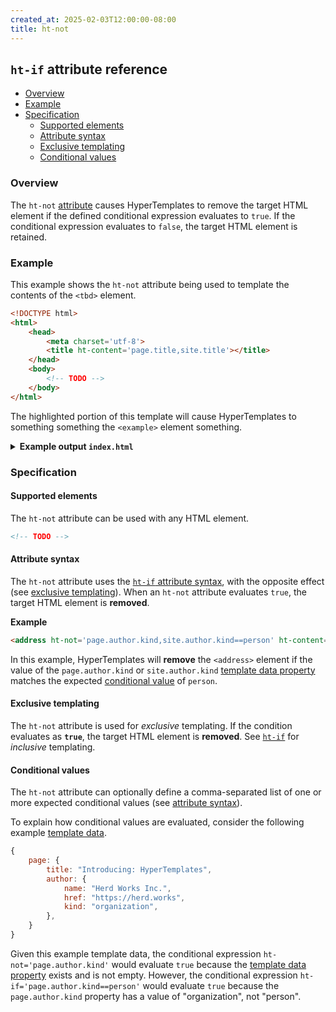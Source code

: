 ```yaml
---
created_at: 2025-02-03T12:00:00-08:00
title: ht-not
---
```


## `ht-if` attribute reference

<auto-toc ht-element scope='main'></auto-toc>

* [Overview](#overview)
* [Example](#example)
* [Specification](#specification)
  * [Supported elements](#supported-elements)
  * [Attribute syntax](#attribute-syntax)
  * [Exclusive templating](#exclusive-templating)
  * [Conditional values](#conditional-values)

### Overview

The `ht-not` [attribute] causes HyperTemplates to remove the target HTML element if the defined conditional expression evaluates to `true`.
If the conditional expression evaluates to `false`, the target HTML element is retained.

### Example

This example shows the `ht-not` attribute being used to template the contents of the `<tbd>` element.

<code-snippet ht-element filename='layout.html' highlight='8-10' with-line-numbers>

```html
<!DOCTYPE html>
<html>
    <head>
        <meta charset='utf-8'>
        <title ht-content='page.title,site.title'></title>
    </head>
    <body>
        <!-- TODO -->
    </body>
</html>
```

</code-snippet>

The highlighted portion of this template will cause HyperTemplates to something something the `<example>` element something.

<details><summary><strong>Example output <code>index.html</code></strong></summary>

Let's see what happens when we process this template with the following [template data].

```javascript
{}
```

The `<example>` element will be removed because the example template data did not contain a `page.title` property.

```html
<!DOCTYPE html>
<html>
    <head>
        <meta charset='utf-8'>
        <title ht-content='page.title,site.title'></title>
    </head>
    <body>
        <!-- TODO -->
    </body>
</html>
```

</details>

### Specification

#### Supported elements

The `ht-not` attribute can be used with any HTML element.

```html
<!-- TODO -->
```

#### Attribute syntax

The `ht-not` attribute uses the [`ht-if` attribute syntax], with the opposite effect (see [exclusive templating]).
When an `ht-not` attribute evaluates `true`, the target HTML element is **removed**.

**Example**

```html
<address ht-not='page.author.kind,site.author.kind==person' ht-content='page.author.address'></address>
```

In this example, HyperTemplates will **remove** the `<address>` element if the value of the `page.author.kind` or `site.author.kind` [template data property] matches the expected [conditional value] of `person`.

#### Exclusive templating

The `ht-not` attribute is used for _exclusive_ templating.
If the condition evaluates as **`true`**, the target HTML element is **removed**.
See [`ht-if`] for _inclusive_ templating.

#### Conditional values

The `ht-not` attribute can optionally define a comma-separated list of one or more expected conditional values (see [attribute syntax]).

To explain how conditional values are evaluated, consider the following example [template data]. 

```javascript
{
    page: {
        title: "Introducing: HyperTemplates",
        author: {
            name: "Herd Works Inc.",
            href: "https://herd.works",
            kind: "organization",
        },
    }
}
```

Given this example template data, the conditional expression `ht-not='page.author.kind'` would evaluate `true` because the [template data property] exists and is not empty.
However, the conditional expression `ht-if='page.author.kind==person'` would evaluate `true` because the `page.author.kind` property has a value of "organization", not "person".

<!-- Links -->
[attribute]: https://developer.mozilla.org/en-US/docs/Web/HTML/Attributes
[template data]: /docs/reference/core/data/
[template data property]: /docs/reference/core/data/#template-data-property
[template data properties]: /docs/reference/core/data/#template-data-property
[attribute syntax]: #attribute-syntax
[conditional value]: #conditional-values
[`ht-if`]: /docs/reference/core/attributes/ht-if/
[`ht-if` attribute syntax]: /docs/reference/core/attributes/ht-if/#attribute-syntax
[exclusive templating]: #exclusive-templating